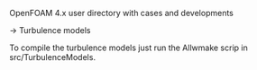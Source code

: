 OpenFOAM 4.x user directory with cases and developments

-> Turbulence models

To compile the turbulence models just run the Allwmake scrip in src/TurbulenceModels.
